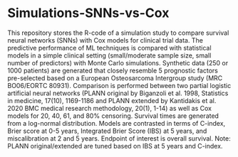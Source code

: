 # Simulations-SNNs-vs-Cox
This repository stores the R-code of a simulation study to compare survival neural networks (SNNs) with Cox models for clinical trial data.  The predictive performance of ML techniques is compared with statistical models in a simple clinical setting (small/moderate sample size, small number of predictors) with Monte Carlo simulations. Synthetic data (250 or 1000 patients) are generated that closely resemble 5 prognostic factors pre-selected based on a European Osteosarcoma Intergroup study (MRC BO06/EORTC 80931).  Comparison is performed between two partial logistic artificial neural networks (PLANN original by Biganzoli et al. 1998, Statistics in medicine, 17(10), 1169-1186 and PLANN extended by Kantidakis et al. 2020 BMC medical research methodology, 20(1), 1-14) as well as Cox models for 20, 40, 61, and 80% censoring. Survival times are generated from a log-normal distribution. Models are contrasted in terms of C-index, Brier score at 0-5 years, Integrated Brier Score (IBS) at 5 years, and miscalibration at 2 and 5 years. Endpoint of interest is overall survival.  Note: PLANN original/extended are tuned based on IBS at 5 years and C-index.
